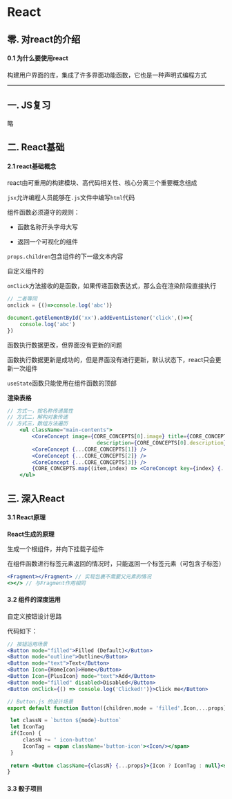 # React

## 零. 对react的介绍

#### 0.1 为什么要使用react

构建用户界面的库，集成了许多界面功能函数，它也是一种声明式编程方式

---

## 一.  JS复习

略

## 二. React基础

#### 2.1 react基础概念

react由可重用的构建模块、高代码相关性、核心分离三个重要概念组成

`jsx`允许编程人员能够在`.js`文件中编写`html`代码  

组件函数必须遵守的规则：

- 函数名称开头字母大写

- 返回一个可视化的组件

`props.children`包含组件的下一级文本内容

自定义组件的

`onClick`方法接收的是函数，如果传递函数表达式，那么会在渲染阶段直接执行

```jsx
// 二者等同
onclick = {()=>console.log('abc')}

document.getElementById('xx').addEventListener('click',()=>{
    console.log('abc')
})
```

函数执行数据更改，但界面没有更新的问题

函数执行数据更新是成功的，但是界面没有进行更新，默认状态下，react只会更新一次组件

`useState`函数只能使用在组件函数的顶部

**渲染表格**

```jsx
// 方式一，按名称传递属性
// 方式二，解构对象传递
// 方式三，数组方法遍历
    <ul className="main-contents">
        <CoreConcept image={CORE_CONCEPTS[0].image} title={CORE_CONCEPTS[0].title}
                             description={CORE_CONCEPTS[0].description}/>
        <CoreConcept {...CORE_CONCEPTS[1]} />
        <CoreConcept {...CORE_CONCEPTS[2]} />
        <CoreConcept {...CORE_CONCEPTS[3]} />
        {CORE_CONCEPTS.map((item,index) => <CoreConcept key={index} {...item} />)}
    </ul>
```

## 三. 深入React

#### 3.1 React原理

**React生成的原理**

生成一个根组件，并向下挂载子组件

在组件函数进行标签元素返回的情况时，只能返回一个标签元素（可包含子标签）

```jsx
<Fragment></Fragment> // 实现包裹不需要父元素的情况
<></> // 与Fragment作用相同
```

#### 3.2 组件的深度运用

自定义按钮设计思路

代码如下：

```jsx
// 按钮运用场景
<Button mode="filled">Filled (Default)</Button>
<Button mode="outline">Outline</Button>
<Button mode="text">Text</Button>
<Button Icon={HomeIcon}>Home</Button>
<Button Icon={PlusIcon} mode="text">Add</Button>
<Button mode="filled" disabled>Disabled</Button>
<Button onClick={() => console.log('Clicked!')}>Click me</Button>

// Button.js 的设计场景
export default function Button({children,mode = 'filled',Icon,...props}) {

 let classN = `button ${mode}-button`
 let IconTag
 if(Icon) {
     classN += ' icon-button'
     IconTag = <span className='button-icon'><Icon/></span>
 }
 
 return <button className={classN} {...props}>{Icon ? IconTag : null}<span>{children}</span></button>
}
```

#### 3.3 骰子项目
